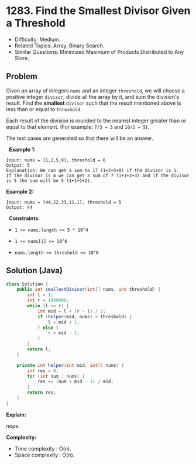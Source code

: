 # 1283. Find the Smallest Divisor Given a Threshold

- Difficulty: Medium.
- Related Topics: Array, Binary Search.
- Similar Questions: Minimized Maximum of Products Distributed to Any Store.

## Problem

Given an array of integers ```nums``` and an integer ```threshold```, we will choose a positive integer ```divisor```, divide all the array by it, and sum the division's result. Find the **smallest** ```divisor``` such that the result mentioned above is less than or equal to ```threshold```.

Each result of the division is rounded to the nearest integer greater than or equal to that element. (For example: ```7/3 = 3``` and ```10/2 = 5```).

The test cases are generated so that there will be an answer.

 
**Example 1:**

```
Input: nums = [1,2,5,9], threshold = 6
Output: 5
Explanation: We can get a sum to 17 (1+2+5+9) if the divisor is 1. 
If the divisor is 4 we can get a sum of 7 (1+1+2+3) and if the divisor is 5 the sum will be 5 (1+1+1+2). 
```

**Example 2:**

```
Input: nums = [44,22,33,11,1], threshold = 5
Output: 44
```

 
**Constraints:**


	
- ```1 <= nums.length <= 5 * 10^4```
	
- ```1 <= nums[i] <= 10^6```
	
- ```nums.length <= threshold <= 10^6```



## Solution (Java)

```java
class Solution {
    public int smallestDivisor(int[] nums, int threshold) {
        int l = 1;
        int r = 1000000;
        while (l <= r) {
            int mid = l + (r - l) / 2;
            if (helper(mid, nums) > threshold) {
                l = mid + 1;
            } else {
                r = mid - 1;
            }
        }
        return l;
    }

    private int helper(int mid, int[] nums) {
        int res = 0;
        for (int num : nums) {
            res += (num + mid - 1) / mid;
        }
        return res;
    }
}
```

**Explain:**

nope.

**Complexity:**

* Time complexity : O(n).
* Space complexity : O(n).
